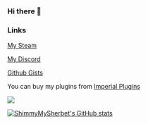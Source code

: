 ### Hi there 👋

### Links
 [My Steam](https://steamcommunity.com/id/ShimmyMySherbet/)
 
 [My Discord](https://discord.shimmymysherbet.com/)
 
 [Github Gists](https://gist.github.com/ShimmyMySherbet)

 You can buy my plugins from [Imperial Plugins](https://imperialplugins.com/Merchant/ShimmyMySherbet)
 
 <img src="https://komarev.com/ghpvc/?username=ShimmyMySherbet&color=blueviolet">
 
 [![ShimmyMySherbet's GitHub stats](https://github-readme-stats.vercel.app/api?username=ShimmyMySherbet)](https://github.com/anuraghazra/github-readme-stats)


<!--
**ShimmyMySherbet/ShimmyMySherbet** is a ✨ _special_ ✨ repository because its `README.md` (this file) appears on your GitHub profile.

Here are some ideas to get you started:

- 🔭 I’m currently working on ...
- 🌱 I’m currently learning ...
- 👯 I’m looking to collaborate on ...
- 🤔 I’m looking for help with ...
- 💬 Ask me about ...
- 📫 How to reach me: ...
- 😄 Pronouns: ...
- ⚡ Fun fact: ...
-->
